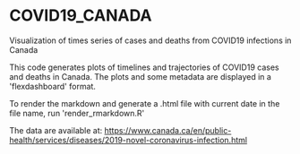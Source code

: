 # COVID19_CANADA
Visualization of times series of cases and deaths from COVID19 infections in Canada

This code generates plots of timelines and trajectories of COVID19 cases and deaths in Canada.
The plots and some metadata are displayed in a 'flexdashboard' format. 

To render the markdown and generate a .html file with current date in the file name, run 'render_rmarkdown.R'

The data are available at:
https://www.canada.ca/en/public-health/services/diseases/2019-novel-coronavirus-infection.html

